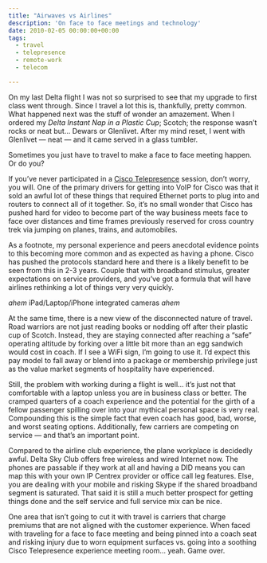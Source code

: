 ```yaml
---
title: "Airwaves vs Airlines"
description: 'On face to face meetings and technology'
date: 2010-02-05 00:00:00+00:00
tags: 
  - travel
  - telepresence
  - remote-work
  - telecom

---
```


On my last Delta flight I was not so surprised to see that my upgrade to first class went through. Since I travel a lot this is, thankfully, pretty common. What happened next was the stuff of wonder an amazement. When I ordered my *Delta Instant Nap in a Plastic Cup*; Scotch; the response wasn’t rocks or neat but… Dewars or Glenlivet. After my mind reset, I went with Glenlivet — neat — and it came served in a glass tumbler.

Sometimes you just have to travel to make a face to face meeting happen. Or do you?

If you’ve never participated in a [Cisco Telepresence](https://web.archive.org/web/20100306142115/http://blogs.cisco.com/virtualworlds/comments/telepresence_comes_knocking/) session, don’t worry, you will. One of the primary drivers for getting into VoIP for Cisco was that it sold an awful lot of these things that required Ethernet ports to plug into and routers to connect all of it together. So, it’s no small wonder that Cisco has pushed hard for video to become part of the way business meets face to face over distances and time frames previously reserved for cross country trek via jumping on planes, trains, and automobiles.

As a footnote, my personal experience and peers anecdotal evidence points to this becoming more common and as expected as having a phone. Cisco has pushed the protocols standard here and there is a likely benefit to be seen from this in 2-3 years. Couple that with broadband stimulus, greater expectations on service providers, and you’ve got a formula that will have airlines rethinking a lot of things very very quickly.

*ahem* iPad/Laptop/iPhone integrated cameras *ahem*

At the same time, there is a new view of the disconnected nature of travel. Road warriors are not just reading books or nodding off after their plastic cup of Scotch. Instead, they are staying connected after reaching a “safe” operating altitude by forking over a little bit more than an egg sandwich would cost in coach. If I see a WiFi sign, I’m going to use it. I’d expect this pay model to fall away or blend into a package or membership privilege just as the value market segments of hospitality have experienced.

Still, the problem with working during a flight is well… it’s just not that comfortable with a laptop unless you are in business class or better. The cramped quarters of a coach experience and the potential for the girth of a fellow passenger spilling over into your mythical personal space is very real. Compounding this is the simple fact that even coach has good, bad, worse, and worst seating options. Additionally, few carriers are competing on service — and that’s an important point.

Compared to the airline club experience, the plane workplace is decidedly awful. Delta Sky Club offers free wireless and wired Internet now. The phones are passable if they work at all and having a DID means you can map this with your own IP Centrex provider or office call leg features. Else, you are dealing with your mobile and risking Skype if the shared broadband segment is saturated. That said it is still a much better prospect for getting things done and the self service and full service mix can be nice.

One area that isn’t going to cut it with travel is carriers that charge premiums that are not aligned with the customer experience. When faced with traveling for a face to face meeting and being pinned into a coach seat and risking injury due to worn equipment surfaces vs. going into a soothing Cisco Telepresence experience meeting room… yeah. Game over.

